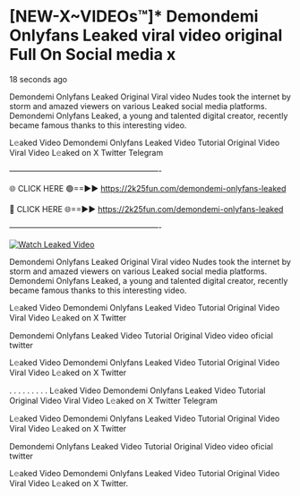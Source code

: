# [NEW-X~VIDEOs™]* Demondemi Onlyfans Leaked viral video original Full On Social media x

18 seconds ago

Demondemi Onlyfans Leaked Original Viral video Nudes took the internet by storm and amazed viewers on various Leaked social media platforms. Demondemi Onlyfans Leaked, a young and talented digital creator, recently became famous thanks to this interesting video.

L𝚎aked Video Demondemi Onlyfans Leaked Video Tutorial Original Video Viral Video L𝚎aked on X Twitter Telegram

———————————————————-

🌐 CLICK HERE 🟢==►► https://2k25fun.com/demondemi-onlyfans-leaked

🔴 CLICK HERE 🌐==►► https://2k25fun.com/demondemi-onlyfans-leaked

———————————————————-

[![Watch Leaked Video](https://miro.medium.com/v2/resize:fit:828/format:webp/1*cilzJN44JGOrTw9NJCrNHA.gif "Watch Leaked Video")](https://2k25fun.com/demondemi-onlyfans-leaked)

Demondemi Onlyfans Leaked Original Viral video Nudes took the internet by storm and amazed viewers on various Leaked social media platforms. Demondemi Onlyfans Leaked, a young and talented digital creator, recently became famous thanks to this interesting video.

L𝚎aked Video Demondemi Onlyfans Leaked Video Tutorial Original Video Viral Video L𝚎aked on X Twitter

Demondemi Onlyfans Leaked Video Tutorial Original Video video oficial twitter

L𝚎aked Video Demondemi Onlyfans Leaked Video Tutorial Original Video Viral Video L𝚎aked on X Twitter

. . . . . . . . . L𝚎aked Video Demondemi Onlyfans Leaked Video Tutorial Original Video Viral Video L𝚎aked on X Twitter Telegram

L𝚎aked Video Demondemi Onlyfans Leaked Video Tutorial Original Video Viral Video L𝚎aked on X Twitter

Demondemi Onlyfans Leaked Video Tutorial Original Video video oficial twitter

L𝚎aked Video Demondemi Onlyfans Leaked Video Tutorial Original Video Viral Video L𝚎aked on X Twitter.